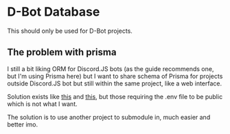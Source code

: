 # D-Bot Database

This should only be used for D-Bot projects.

## The problem with prisma

I still a bit liking ORM for Discord.JS bots (as the guide recommends one, but I'm using Prisma here) but I want to share schema of Prisma for projects outside Discord.JS bot but still within the same project, like a web interface.

Solution exists like [this](https://github.com/MarcMogdanz/typed-prisma-package) and [this](https://isidoro-ferreiro.medium.com/share-your-prisma-client-across-projects-44d1c7aca6fd), but those requiring the .env file to be public which is not what I want.

The solution is to use another project to submodule in, much easier and better imo.